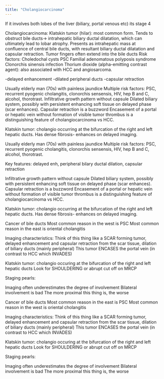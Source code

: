 ```yaml
---
title: "Cholangiocarcinoma"
---
```

If it involves both lobes of the liver (biliary, portal venous etc) its stage 4

Cholangiocarcinoma: 
Klatskin tumor (hilar): most common form. 
Tends to obstruct bile ducts&#8594; intrahepatic biliary ductal dilatation, which can ultimately lead to lobar atrophy.
Presents as intrahepatic mass at confluence of central bile ducts, with resultant biliary ductal dilatation and capsular retraction. Tumor fingers often extend into the bile ducts
Risk factors:
Choledochal cysts
PSC
Familial adenomatous polyposis syndrome
Clonorchis sinensis infection
Thorium dioxide (alpha-emitting contrast agent): also associated with HCC and angiosarcoma.

-delayed enhancement
-dilated peripheral ducts
-capsular retraction

Usually elderly man (70s) with painless jaundice
Multiple risk factors: PSC, recurrent pyogenic cholangitis, clonorchis sensensis, HIV, hep B and C, alcohol, thorotrast.
Infiltrative growth pattern without capsule
Dilated biliary system, possibly with persistent enhancing soft tissue on delayed phase (scar enhances).
Capsular retraction is a buzzword
Encasement of a portal or hepatic vein without formation of visible tumor thrombus is a distinguishing feature of cholangiocarcinoma vs HCC.

Klatskin tumor: cholangio occurring at the bifurcation of the right and left hepatic ducts.
Has dense fibrosis- enhances on delayed imaging.

Usually elderly man (70s) with painless jaundice
Multiple risk factors: PSC, recurrent pyogenic cholangitis, clonorchis sensensis, HIV, hep B and C, alcohol, thorotrast.

Key features: delayed enh, peripheral bilary ductal dilation, capsular retraction

Infiltrative growth pattern without capsule
Dilated biliary system, possibly with persistent enhancing soft tissue on delayed phase (scar enhances).
Capsular retraction is a buzzword
Encasement of a portal or hepatic vein without formation of visible tumor thrombus is a distinguishing feature of cholangiocarcinoma vs HCC.

Klatskin tumor: cholangio occurring at the bifurcation of the right and left hepatic ducts.
Has dense fibrosis- enhances on delayed imaging.

Cancer of bile ducts
Most common reason in the west is PSC
Most common reason in the east is oriental cholangitis

Imaging characteristics:
Think of this thing like a SCAR forming tumor, delayed enhancement and capsular retraction from the scar tissue, dilation of biliary ducts (mainly peripheral)
This tumor ENCASES the portal vein (in contrast to HCC which INVADES)

Klatskin tumor: cholangio occuring at the bifurcation of the right and left hepatic ducts
Look for SHOULDERING or abrupt cut off on MRCP 

Staging pearls: 

Imaging often underestimates the degree of involvement
Bilateral involvement is bad
The more proximal this thing is, the worse

Cancer of bile ducts
Most common reason in the east is PSC
Most common reason in the west is oriental cholangitis

Imaging characteristics:
Think of this thing like a SCAR forming tumor, delayed enhancement and capsular retraction from the scar tissue, dilation of biliary ducts (mainly peripheral)
This tumor ENCASES the portal vein (in contrast to HCC which INVADES)

Klatskin tumor: cholangio occuring at the bifurcation of the right and left hepatic ducts
Look for SHOULDERING or abrupt cut off on MRCP 

Staging pearls: 

Imaging often underestimates the degree of involvement
Bilateral involvement is bad
The more proximal this thing is, the worse

